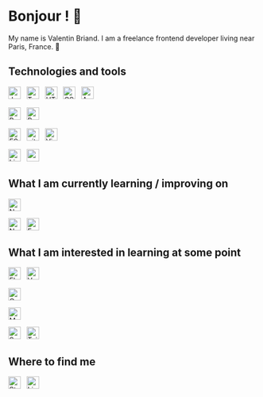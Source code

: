 # Bonjour ! 🥖

My name is Valentin Briand. I am a freelance frontend developer living near Paris, France. 🥐

<a name="tech-tools"></a>

## Technologies and tools

[<img src="https://img.shields.io/badge/Javascript-F7DF1E?logo=javascript&logoColor=000000&style=flat-square" alt="JavaScript logo" title="JavaScript" height="25" />][tech_tools_anchor]
&nbsp;
[<img src="https://img.shields.io/badge/TypeScript-3178C6?logo=typescript&logoColor=FFFFFF&style=flat-square" alt="TypeScript logo" title="TypeScript" height="25" />][tech_tools_anchor]
&nbsp;
[<img src="https://img.shields.io/badge/HTML5-E34F26?logo=html5&logoColor=FFFFFF&style=flat-square" alt="HTML5 logo" title="HTML5" height="25" />][tech_tools_anchor]
&nbsp;
[<img src="https://img.shields.io/badge/CSS3-1572B6?logo=css3&logoColor=FFFFFF&style=flat-square" alt="CSS3 logo" title="CSS3" height="25" />][tech_tools_anchor]
&nbsp;
[<img src="https://img.shields.io/badge/Android-3DDC84?logo=android&logoColor=FFFFFF&style=flat-square" alt="Android logo" title="Android" height="25" />][tech_tools_anchor]

[<img src="https://img.shields.io/badge/React-61DAFB?logo=react&logoColor=000000&style=flat-square" alt="React logo" title="React.js / React Native" height="25" />][tech_tools_anchor]
&nbsp;
[<img src="https://img.shields.io/badge/Redux-764ABC?logo=redux&logoColor=FFFFFF&style=flat-square" alt="Redux logo" title="Redux" height="25" />][tech_tools_anchor]

[<img src="https://img.shields.io/badge/ESLint-4B32C3?logo=eslint&logoColor=FFFFFF&style=flat-square" alt="ESLint logo" title="ESLint" height="25" />][tech_tools_anchor]
&nbsp;
[<img src="https://img.shields.io/badge/git-F05032?logo=git&logoColor=FFFFFF&style=flat-square" alt="git logo" title="git" height="25" />][tech_tools_anchor]
&nbsp;
[<img src="https://img.shields.io/badge/VS%20Code-007ACC?logo=visual-studio-code&logoColor=FFFFFF&style=flat-square" alt="Visual Studio Code logo" title="Visual Studio Code" height="25" />][tech_tools_anchor]

[<img src="https://img.shields.io/badge/Linux-FCC624?logo=linux&logoColor=000000&style=flat-square" alt="Linux logo" title="GNU/Linux" height="25" />][tech_tools_anchor]
&nbsp;
[<img src="https://img.shields.io/badge/macOS-000000?logo=macos&logoColor=FFFFFF&style=flat-square" alt="macOS logo" title="macOS" height="25" />][tech_tools_anchor]

<a name="learning-now"></a>

## What I am currently learning / improving on

[<img src="https://img.shields.io/badge/Node.js-339933?logo=node.js&logoColor=FFFFFF&style=flat-square" alt="Node.js logo" title="Node.js" height="25" />][learning_now_anchor]

[<img src="https://img.shields.io/badge/Next.js-000000?logo=next.js&logoColor=FFFFFF&style=flat-square" alt="Next.js logo" title="Next.js" height="25" />][learning_now_anchor]
&nbsp;
[<img src="https://img.shields.io/badge/Express-000000?logo=express&logoColor=FFFFFF&style=flat-square" alt="Express.js logo" title="Express.js" height="25" />][learning_now_anchor]

<a name="learning-next"></a>

## What I am interested in learning at some point

[<img src="https://img.shields.io/badge/Flutter-02569B?logo=flutter&logoColor=FFFFFF&style=flat-square" alt="Flutter logo" title="Flutter" height="25" />][learning_next_anchor]
&nbsp;
[<img src="https://img.shields.io/badge/Vue.js-4FC08D?logo=vue.js&logoColor=FFFFFF&style=flat-square" alt="Vue.js logo" title="Vue.js" height="25" />][learning_next_anchor]
&nbsp;

[<img src="https://img.shields.io/badge/GraphQL-E10098?logo=graphql&logoColor=FFFFFF&style=flat-square" alt="GraphQL logo" title="GraphQL" height="25" />][learning_next_anchor]

[<img src="https://img.shields.io/badge/MongoDB-47A248?logo=mongodb&logoColor=FFFFFF&style=flat-square" alt="MongoDB logo" title="MongoDB" height="25" />][learning_next_anchor]

[<img src="https://img.shields.io/badge/Sass-CC6699?logo=sass&logoColor=FFFFFF&style=flat-square" alt="Sass logo" title="Sass" height="25" />][learning_next_anchor]
&nbsp;
[<img src="https://img.shields.io/badge/Tailwind%20CSS-38B2AC?logo=tailwind-css&logoColor=FFFFFF&style=flat-square" alt="Tailwind CSS logo" title="Tailwind CSS" height="25" />][learning_next_anchor]

## Where to find me

[<img src="https://img.shields.io/badge/Stack%20Overflow-FE7A16?logo=stackoverflow&logoColor=FFFFFF&style=flat-square" alt="Stack Overflow logo" title="Stack Overflow" height="25" />](https://stackoverflow.com/users/10927329/valentin-briand)
&nbsp;
[<img src="https://img.shields.io/badge/LinkedIn-0077B5?logo=linkedin&logoColor=FFFFFF&style=flat-square" alt="LinkedIn logo" title="LinkedIn" height="25" />](https://www.linkedin.com/in/valentinbriand42)

[tech_tools_anchor]: #user-content-tech-tools
[learning_now_anchor]: #user-content-learning-now
[learning_next_anchor]: #user-content-learning-next
